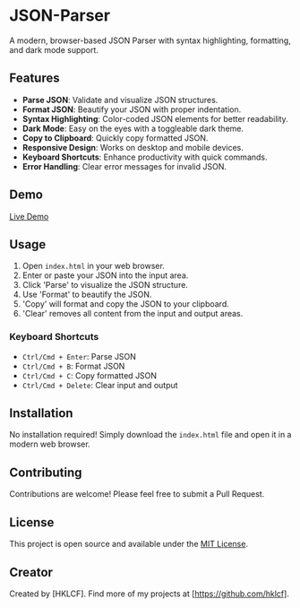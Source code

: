 # JSON-Parser
A modern, browser-based JSON Parser with syntax highlighting, formatting, and dark mode support.

## Features
- **Parse JSON**: Validate and visualize JSON structures.
- **Format JSON**: Beautify your JSON with proper indentation.
- **Syntax Highlighting**: Color-coded JSON elements for better readability.
- **Dark Mode**: Easy on the eyes with a toggleable dark theme.
- **Copy to Clipboard**: Quickly copy formatted JSON.
- **Responsive Design**: Works on desktop and mobile devices.
- **Keyboard Shortcuts**: Enhance productivity with quick commands.
- **Error Handling**: Clear error messages for invalid JSON.

## Demo
[Live Demo](https://hklcf.github.io/json-parser/)

## Usage
1. Open `index.html` in your web browser.
2. Enter or paste your JSON into the input area.
3. Click 'Parse' to visualize the JSON structure.
4. Use 'Format' to beautify the JSON.
5. 'Copy' will format and copy the JSON to your clipboard.
6. 'Clear' removes all content from the input and output areas.

### Keyboard Shortcuts
- `Ctrl/Cmd + Enter`: Parse JSON
- `Ctrl/Cmd + B`: Format JSON
- `Ctrl/Cmd + C`: Copy formatted JSON
- `Ctrl/Cmd + Delete`: Clear input and output

## Installation
No installation required! Simply download the `index.html` file and open it in a modern web browser.

## Contributing
Contributions are welcome! Please feel free to submit a Pull Request.

## License
This project is open source and available under the [MIT License](LICENSE).

## Creator
Created by [HKLCF]. Find more of my projects at [https://github.com/hklcf].
